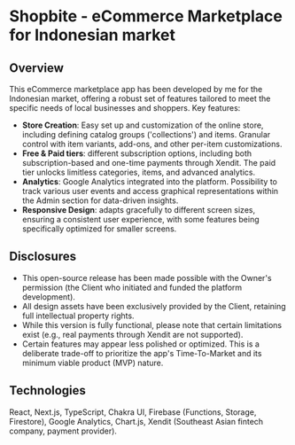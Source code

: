 # Shopbite - eCommerce Marketplace for Indonesian market

## Overview

This eCommerce marketplace app has been developed by me for the Indonesian market, offering a robust set of features tailored to meet the specific needs of local businesses and shoppers.
Key features:

- <strong>Store Creation</strong>: Easy set up and customization of the online store, including defining catalog groups ('collections') and items. Granular control with item variants, add-ons, and other per-item customizations.
- <strong>Free & Paid tiers</strong>: different subscription options, including both subscription-based and one-time payments through Xendit. The paid tier unlocks limitless categories, items, and advanced analytics.
- <strong>Analytics</strong>: Google Analytics integrated into the platform. Possibility to track various user events and access graphical representations within the Admin section for data-driven insights.
- <strong>Responsive Design</strong>: adapts gracefully to different screen sizes, ensuring a consistent user experience, with some features being specifically optimized for smaller screens.

## Disclosures

- This open-source release has been made possible with the Owner's permission (the Client who initiated and funded the platform development).
- All design assets have been exclusively provided by the Client, retaining full intellectual property rights.
- While this version is fully functional, please note that certain limitations exist (e.g., real payments through Xendit are not supported).
- Certain features may appear less polished or optimized. This is a deliberate trade-off to prioritize the app's Time-To-Market and its minimum viable product (MVP) nature.

## Technologies

React, Next.js, TypeScript, Chakra UI, Firebase (Functions, Storage, Firestore), Google Analytics, Chart.js, Xendit (Southeast Asian fintech company, payment provider). 
